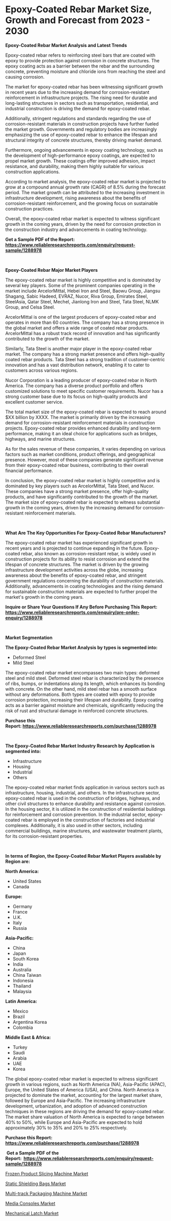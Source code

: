 <p><h1>Epoxy-Coated Rebar Market Size, Growth and Forecast from 2023 - 2030</h1></p><p><strong>Epoxy-Coated Rebar Market Analysis and Latest Trends</strong></p>
<p><p>Epoxy-coated rebar refers to reinforcing steel bars that are coated with epoxy to provide protection against corrosion in concrete structures. The epoxy coating acts as a barrier between the rebar and the surrounding concrete, preventing moisture and chloride ions from reaching the steel and causing corrosion.</p><p>The market for epoxy-coated rebar has been witnessing significant growth in recent years due to the increasing demand for corrosion-resistant reinforcement in infrastructure projects. The rising need for durable and long-lasting structures in sectors such as transportation, residential, and industrial construction is driving the demand for epoxy-coated rebar.</p><p>Additionally, stringent regulations and standards regarding the use of corrosion-resistant materials in construction projects have further fueled the market growth. Governments and regulatory bodies are increasingly emphasizing the use of epoxy-coated rebar to enhance the lifespan and structural integrity of concrete structures, thereby driving market demand.</p><p>Furthermore, ongoing advancements in epoxy coating technology, such as the development of high-performance epoxy coatings, are expected to propel market growth. These coatings offer improved adhesion, impact resistance, and durability, making them highly suitable for various construction applications.</p><p>According to market analysis, the epoxy-coated rebar market is projected to grow at a compound annual growth rate (CAGR) of 8.5% during the forecast period. The market growth can be attributed to the increasing investment in infrastructure development, rising awareness about the benefits of corrosion-resistant reinforcement, and the growing focus on sustainable construction practices.</p><p>Overall, the epoxy-coated rebar market is expected to witness significant growth in the coming years, driven by the need for corrosion protection in the construction industry and advancements in coating technology.</p></p>
<p><strong>Get a Sample PDF of the Report:&nbsp; <a href="https://www.reliableresearchreports.com/enquiry/request-sample/1288978">https://www.reliableresearchreports.com/enquiry/request-sample/1288978</a></strong></p>
<p>&nbsp;</p>
<p><strong>Epoxy-Coated Rebar Major Market Players</strong></p>
<p><p>The epoxy-coated rebar market is highly competitive and is dominated by several key players. Some of the prominent companies operating in the market include ArcelorMittal, Hebei Iron and Steel, Baowu Group, Jiangsu Shagang, Sabic Hadeed, EVRAZ, Nucor, Riva Group, Emirates Steel, SteelAsia, Qatar Steel, Mechel, Jianlong Iron and Steel, Tata Steel, NLMK Group, and Celsa Steel.</p><p>ArcelorMittal is one of the largest producers of epoxy-coated rebar and operates in more than 60 countries. The company has a strong presence in the global market and offers a wide range of coated rebar products. ArcelorMittal has a robust track record of innovation and has significantly contributed to the growth of the market.</p><p>Similarly, Tata Steel is another major player in the epoxy-coated rebar market. The company has a strong market presence and offers high-quality coated rebar products. Tata Steel has a strong tradition of customer-centric innovation and has a vast distribution network, enabling it to cater to customers across various regions.</p><p>Nucor Corporation is a leading producer of epoxy-coated rebar in North America. The company has a diverse product portfolio and offers customized solutions to meet specific customer requirements. Nucor has a strong customer base due to its focus on high-quality products and excellent customer service.</p><p>The total market size of the epoxy-coated rebar is expected to reach around $XX billion by XXXX. The market is primarily driven by the increasing demand for corrosion-resistant reinforcement materials in construction projects. Epoxy-coated rebar provides enhanced durability and long-term performance, making it an ideal choice for applications such as bridges, highways, and marine structures.</p><p>As for the sales revenue of these companies, it varies depending on various factors such as market conditions, product offerings, and geographical presence. However, most of these companies generate significant revenue from their epoxy-coated rebar business, contributing to their overall financial performance.</p><p>In conclusion, the epoxy-coated rebar market is highly competitive and is dominated by key players such as ArcelorMittal, Tata Steel, and Nucor. These companies have a strong market presence, offer high-quality products, and have significantly contributed to the growth of the market. The market size of epoxy-coated rebar is expected to witness substantial growth in the coming years, driven by the increasing demand for corrosion-resistant reinforcement materials.</p></p>
<p>&nbsp;</p>
<p><strong>What Are The Key Opportunities For Epoxy-Coated Rebar Manufacturers?</strong></p>
<p><p>The epoxy-coated rebar market has experienced significant growth in recent years and is projected to continue expanding in the future. Epoxy-coated rebar, also known as corrosion-resistant rebar, is widely used in construction projects for its ability to resist corrosion and extend the lifespan of concrete structures. The market is driven by the growing infrastructure development activities across the globe, increasing awareness about the benefits of epoxy-coated rebar, and stringent government regulations concerning the durability of construction materials. Additionally, advancements in coating technologies and the rising demand for sustainable construction materials are expected to further propel the market's growth in the coming years.</p></p>
<p><strong>Inquire or Share Your Questions If Any Before Purchasing This Report: <a href="https://www.reliableresearchreports.com/enquiry/pre-order-enquiry/1288978">https://www.reliableresearchreports.com/enquiry/pre-order-enquiry/1288978</a></strong></p>
<p>&nbsp;</p>
<p><strong>Market Segmentation</strong></p>
<p><strong>The Epoxy-Coated Rebar Market Analysis by types is segmented into:</strong></p>
<p><ul><li>Deformed Steel</li><li>Mild Steel</li></ul></p>
<p><p>The epoxy-coated rebar market encompasses two main types: deformed steel and mild steel. Deformed steel rebar is characterized by the presence of ribs, bumps, or indentations along its length, which enhances its bonding with concrete. On the other hand, mild steel rebar has a smooth surface without any deformations. Both types are coated with epoxy to provide corrosion protection, increasing their lifespan and durability. Epoxy coating acts as a barrier against moisture and chemicals, significantly reducing the risk of rust and structural damage in reinforced concrete structures.</p></p>
<p><strong>Purchase this Report:&nbsp;<a href="https://www.reliableresearchreports.com/purchase/1288978">https://www.reliableresearchreports.com/purchase/1288978</a></strong></p>
<p>&nbsp;</p>
<p><strong>The Epoxy-Coated Rebar Market Industry Research by Application is segmented into:</strong></p>
<p><ul><li>Infrastructure</li><li>Housing</li><li>Industrial</li><li>Others</li></ul></p>
<p><p>The epoxy-coated rebar market finds application in various sectors such as infrastructure, housing, industrial, and others. In the infrastructure sector, epoxy-coated rebar is used in the construction of bridges, highways, and other civil structures to enhance durability and resistance against corrosion. In the housing sector, it is utilized in the construction of residential buildings for reinforcement and corrosion prevention. In the industrial sector, epoxy-coated rebar is employed in the construction of factories and industrial complexes. Additionally, it is also used in other sectors, including commercial buildings, marine structures, and wastewater treatment plants, for its corrosion-resistant properties.</p></p>
<p>&nbsp;</p>
<p><strong>In terms of Region, the Epoxy-Coated Rebar Market Players available by Region are:</strong></p>
<p>
    <p> <strong> North America: </strong>
        <ul>
            <li>United States</li>
            <li>Canada</li>
        </ul>
        </p> 
    <p> <strong> Europe: </strong>
        <ul>
            <li>Germany</li>
            <li>France</li>
            <li>U.K.</li>
            <li>Italy</li>
            <li>Russia</li>
        </ul>
        </p> 
    <p> <strong> Asia-Pacific: </strong>
        <ul>
            <li>China</li>
            <li>Japan</li>
            <li>South Korea</li>
            <li>India</li>
            <li>Australia</li>
            <li>China Taiwan</li>
            <li>Indonesia</li>
            <li>Thailand</li>
            <li>Malaysia</li>
        </ul>
        </p> 
    <p> <strong> Latin America: </strong>
        <ul>
            <li>Mexico</li>
            <li>Brazil</li>
            <li>Argentina Korea</li>
            <li>Colombia</li>
        </ul>
        </p> 
    <p> <strong> Middle East & Africa: </strong>
        <ul>
            <li>Turkey</li>
            <li>Saudi</li>
            <li>Arabia</li>
            <li>UAE</li>
            <li>Korea</li>
        </ul>
    </p>
    </p>
<p><p>The global epoxy-coated rebar market is expected to witness significant growth in various regions, such as North America (NA), Asia-Pacific (APAC), Europe, the United States of America (USA), and China. North America is projected to dominate the market, accounting for the largest market share, followed by Europe and Asia-Pacific. The increasing infrastructure development, urbanization, and adoption of advanced construction techniques in these regions are driving the demand for epoxy-coated rebar. The market share valuation of North America is expected to range between 40% to 50%, while Europe and Asia-Pacific are expected to hold approximately 30% to 35% and 20% to 25% respectively.</p></p>
<p><strong>Purchase this Report: <a href="https://www.reliableresearchreports.com/purchase/1288978">https://www.reliableresearchreports.com/purchase/1288978</a></strong></p>
<p>&nbsp;<strong>Get a Sample PDF of the Report:&nbsp;&nbsp;<a href="https://www.reliableresearchreports.com/enquiry/request-sample/1288978">https://www.reliableresearchreports.com/enquiry/request-sample/1288978</a></strong></p>
<p><strong></strong></p>
<p><p><a href="https://medium.com/@laurenbrown1918/frozen-product-slicing-machine-market-trends-forecast-and-competitive-analysis-to-2030-3d1efbe84777">Frozen Product Slicing Machine Market</a></p><p><a href="https://www.linkedin.com/pulse/static-shielding-bags-market-challenges-opportunities-lxjce/">Static Shielding Bags Market</a></p><p><a href="https://medium.com/@joycelucas56/multi-track-packaging-machine-market-report-reveals-the-latest-trends-and-growth-opportunities-of-792f1c2a6238">Multi-track Packaging Machine Market</a></p><p><a href="https://www.linkedin.com/pulse/media-consoles-market-research-report-provides-thorough-industry-lx6de/">Media Consoles Market</a></p><p><a href="https://www.linkedin.com/pulse/decoding-mechanical-latch-market-deep-dive-latest-trends-19uae/">Mechanical Latch Market</a></p></p>